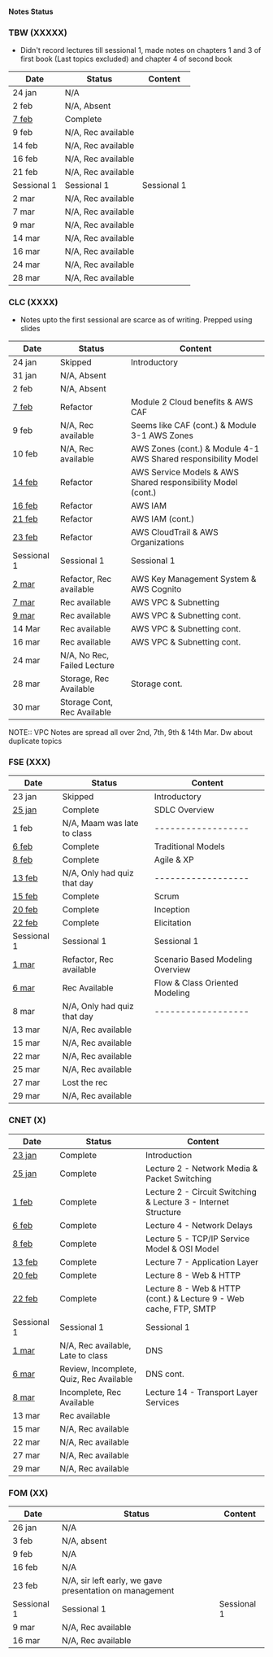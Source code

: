 #### Notes Status

### TBW (XXXXX)

- Didn't record lectures till sessional 1, made notes on chapters 1 and 3 of first book (Last topics excluded) and chapter 4 of second book

| Date                                                                                           | Status             | Content     |
| ---------------------------------------------------------------------------------------------- | ------------------ | ----------- |
| 24 jan                                                                                         | N/A                |             |
| 2 feb                                                                                          | N/A, Absent        |             |
| [7 feb](https://github.com/4W4I5/Semester-4-Notes/blob/main/TBW/TBW%207%20Feb%2C%20%202023.md) | Complete           |             |
| 9 feb                                                                                          | N/A, Rec available |             |
| 14 feb                                                                                         | N/A, Rec available |             |
| 16 feb                                                                                         | N/A, Rec available |             |
| 21 feb                                                                                         | N/A, Rec available |             |
| Sessional 1                                                                                    | Sessional 1        | Sessional 1 |
| 2 mar                                                                                          | N/A, Rec available |             |
| 7 mar                                                                                          | N/A, Rec available |             |
| 9 mar                                                                                          | N/A, Rec available |             |
| 14 mar                                                                                         | N/A, Rec available |             |
| 16 mar                                                                                         | N/A, Rec available |             |
| 24 mar                                                                                         | N/A, Rec available |             |
| 28 mar                                                                                         | N/A, Rec available                   |             |

### CLC (XXXX)

- Notes upto the first sessional are scarce as of writing. Prepped using slides

| Date                                                                                          | Status                      | Content                                                        |
| --------------------------------------------------------------------------------------------- | --------------------------- | -------------------------------------------------------------- |
| 24 jan                                                                                        | Skipped                     | Introductory                                                   |
| 31 jan                                                                                        | N/A, Absent                 |                                                                |
| 2 feb                                                                                         | N/A, Absent                 |                                                                |
| [7 feb](https://github.com/4W4I5/Semester-4-Notes/blob/main/CLC/CLC%207%20Feb%2C%202023.md)   | Refactor                    | Module 2 Cloud benefits & AWS CAF                              |
| 9 feb                                                                                         | N/A, Rec available          | Seems like CAF (cont.) & Module 3-1 AWS Zones                  |
| 10 feb                                                                                        | N/A, Rec available          | AWS Zones (cont.) & Module 4-1 AWS Shared responsibility Model |
| [14 feb](https://github.com/4W4I5/Semester-4-Notes/blob/main/CLC/CLC%2014%20Feb%2C%202023.md) | Refactor                    | AWS Service Models & AWS Shared responsibility Model (cont.)   |
| [16 feb](https://github.com/4W4I5/Semester-4-Notes/blob/main/CLC/CLC%2016%20Feb%2C%202023.md) | Refactor                    | AWS IAM                                                        |
| [21 feb](https://github.com/4W4I5/Semester-4-Notes/blob/main/CLC/CLC%2021%20Feb%2C%202023.md) | Refactor                    | AWS IAM (cont.)                                                |
| [23 feb](https://github.com/4W4I5/Semester-4-Notes/blob/main/CLC/CLC%2023%20Feb%2C%202023.md) | Refactor                    | AWS CloudTrail & AWS Organizations                             |
| Sessional 1                                                                                   | Sessional 1                 | Sessional 1                                                    |
| [2 mar](https://github.com/4W4I5/Semester-4-Notes/blob/main/CLC/CLC%202%20Mar%2C%202023.md)   | Refactor, Rec available     | AWS Key Management System & AWS Cognito                        |
| [7 mar](https://github.com/4W4I5/Semester-4-Notes/blob/main/CLC/CLC%207%20Mar%2C%202023.md)   | Rec available               | AWS VPC & Subnetting                                           |
| [9 mar](https://github.com/4W4I5/Semester-4-Notes/blob/main/CLC/CLC%209%20Mar%2C%202023.md)   | Rec available               | AWS VPC & Subnetting cont.                                     |
| 14 Mar                                                                                        | Rec available               | AWS VPC & Subnetting cont.                                     |
| 16 mar                                                                                        | Rec available               | AWS VPC & Subnetting cont.                                     |
| 24 mar                                                                                        | N/A, No Rec, Failed Lecture |                                                                |
| 28 mar                                                                                        | Storage, Rec Available      | Storage cont.                                                  |
| 30 mar                                                                                        | Storage Cont, Rec Available                            |                                                                |
NOTE:: VPC Notes are spread all over 2nd, 7th, 9th & 14th Mar. Dw about duplicate topics

### FSE (XXX)

| Date                                                                                                                           | Status                      | Content                          |
| ------------------------------------------------------------------------------------------------------------------------------ | --------------------------- | -------------------------------- |
| 23 jan                                                                                                                         | Skipped                     | Introductory                     |
| [25 jan](https://github.com/4W4I5/Semester-4-Notes/blob/main/FSE/FSE%2025%20Jan%2C%202023%20(SDLC).md)                         | Complete                    | SDLC Overview                    |
| 1 feb                                                                                                                          | N/A, Maam was late to class | ------------------               |
| [6 feb](https://github.com/4W4I5/Semester-4-Notes/blob/main/FSE/FSE%206%20Feb%2C%202023%20(Traditional%20Models).md)           | Complete                    | Traditional Models               |
| [8 feb](https://github.com/4W4I5/Semester-4-Notes/blob/main/FSE/FSE%208%20Feb%2C%202023%20(Agile%20%26%20XP%20Programming).md) | Complete                    | Agile & XP                       |
| [13 feb](https://github.com/4W4I5/Semester-4-Notes/blob/main/FSE/FSE%2013%20Feb%2C%202023%20(Scrum).md)                        | N/A, Only had quiz that day | ------------------               |
| [15 feb](https://github.com/4W4I5/Semester-4-Notes/blob/main/FSE/FSE%2015%20Feb%2C%202023%20(Scrum).md)                        | Complete                    | Scrum                            |
| [20 feb](https://github.com/4W4I5/Semester-4-Notes/blob/main/FSE/FSE%2020%20Feb%2C%202023%20(Scrum).md)                        | Complete                    | Inception                        |
| [22 feb](https://github.com/4W4I5/Semester-4-Notes/blob/main/FSE/FSE%2022%20Feb%2C%202023%20(Scrum).md)                        | Complete                    | Elicitation                      |
| Sessional 1                                                                                                                    | Sessional 1                 | Sessional 1                      |
| [1 mar](https://github.com/4W4I5/Semester-4-Notes/blob/main/FSE/FSE%201%20Mar%2C%202023.md)                                    | Refactor, Rec available     | Scenario Based Modeling Overview |
| [6 mar](https://github.com/4W4I5/Semester-4-Notes/blob/main/FSE/FSE%206%20Mar%2C%202023.md)                                    | Rec Available               | Flow & Class Oriented Modeling   |
| 8 mar                                                                                                                          | N/A, Only had quiz that day | ------------------               |
| 13 mar                                                                                                                         | N/A, Rec available          |                                  |
| 15 mar                                                                                                                         | N/A, Rec available          |                                  |
| 22 mar                                                                                                                         | N/A, Rec available          |                                  |
| 25 mar                                                                                                                         | N/A, Rec available          |                                  |
| 27 mar                                                                                                                         | Lost the rec                |                                  |
| 29 mar                                                                                                                         | N/A, Rec available                            |                                  |

### CNET (X)

| Date                                                                                            | Status                                  | Content                                                           |
| ----------------------------------------------------------------------------------------------- | --------------------------------------- | ----------------------------------------------------------------- |
| [23 jan](https://github.com/4W4I5/Semester-4-Notes/blob/main/CNET/CNET%2023%20Jan%2C%202023.md) | Complete                                | Introduction                                                      |
| [25 jan](https://github.com/4W4I5/Semester-4-Notes/blob/main/CNET/CNET%2025%20Jan%2C%202023.md) | Complete                                | Lecture 2 - Network Media & Packet Switching                      |
| [1 feb](https://github.com/4W4I5/Semester-4-Notes/blob/main/CNET/CNET%201%20Feb%2C%202023.md)   | Complete                                | Lecture 2 - Circuit Switching & Lecture 3 - Internet Structure    |
| [6 feb](https://github.com/4W4I5/Semester-4-Notes/blob/main/CNET/CNET%206%20Feb%2C%202023.md)   | Complete                                | Lecture 4 - Network Delays                                        |
| [8 feb](https://github.com/4W4I5/Semester-4-Notes/blob/main/CNET/CNET%208%20Feb%2C%202023.md)   | Complete                                | Lecture 5 - TCP/IP Service Model & OSI Model                      |
| [13 feb](https://github.com/4W4I5/Semester-4-Notes/blob/main/CNET/CNET%2013%20Feb%2C%202023.md) | Complete                                | Lecture 7 - Application Layer                                     |
| [20 feb](https://github.com/4W4I5/Semester-4-Notes/blob/main/CNET/CNET%2020%20Feb%2C%202023.md) | Complete                                | Lecture 8 - Web & HTTP                                            |
| [22 feb](https://github.com/4W4I5/Semester-4-Notes/blob/main/CNET/CNET%2022%20Feb%2C%202023.md) | Complete                                | Lecture 8 - Web & HTTP (cont.) & Lecture 9 - Web cache, FTP, SMTP |
| Sessional 1                                                                                     | Sessional 1                             | Sessional 1                                                       |
| [1 mar](https://github.com/4W4I5/Semester-4-Notes/blob/main/CNET/CNET%201%20Mar%2C%202023.md)   | N/A, Rec available, Late to class       | DNS                                                               |
| [6 mar](https://github.com/4W4I5/Semester-4-Notes/blob/main/CNET/CNET%206%20Mar%2C%202023.md)   | Review, Incomplete, Quiz, Rec Available | DNS cont.                                                         |
| [8 mar](https://github.com/4W4I5/Semester-4-Notes/blob/main/CNET/CNET%208%20Mar%2C%202023.md)   | Incomplete, Rec Available               | Lecture 14 - Transport Layer Services                             |
| 13 mar                                                                                          | Rec available                           |                                                                   |
| 15 mar                                                                                          | N/A, Rec available                      |                                                                   |
| 22 mar                                                                                          | N/A, Rec available                      |                                                                   |
| 27 mar                                                                                          | N/A, Rec available                      |                                                                   |
| 29 mar                                                                                          | N/A, Rec available                                        |                                                                   |

### FOM (XX)

| Date        | Status                                                  | Content     |
| ----------- | ------------------------------------------------------- | ----------- |
| 26 jan      | N/A                                                     |             |
| 3 feb       | N/A, absent                                             |             |
| 9 feb       | N/A                                                     |             |
| 16 feb      | N/A                                                     |             |
| 23 feb      | N/A, sir left early, we gave presentation on management |             |
| Sessional 1 | Sessional 1                                             | Sessional 1 |
| 9 mar       | N/A, Rec available                                      |             |
| 16 mar      | N/A, Rec available                                      |             |
